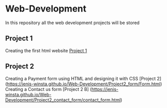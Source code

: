 # Web-Development
In this repository all the web development projects will be stored

## Project 1
Creating the first html website
[Project 1](https://jenis-winsta.github.io/Web-Development/Project1/index.html)

## Project 2
Creating a Payment form using HTML and designing it with CSS
[Project 2]
(https://jenis-winsta.github.io/Web-Development/Project2_form/Form.html)
Creating a Contact us form
[Project 2 B]
(https://jenis-winsta.github.io/Web-Development/Project2_contact_form/contact_form.html)
